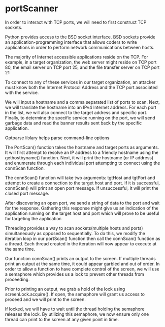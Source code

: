 # portScanner

In order to interact with TCP ports, we will need to first construct TCP sockets.

Python provides access to the BSD socket interface. BSD sockets provide an application-programming interface that allows
coders to write applications in order to perform network communications
between hosts. 

The majority of Internet accessible applications reside on the TCP. For example,
in a target organization, the web server might reside on TCP port 80, the email
server on TCP port 25, and the file transfer server on TCP port 21

To connect to any of these services in our target organization, an attacker must know both the
Internet Protocol Address and the TCP port associated with the service.

We will input a hostname and a comma separated list of ports
to scan. Next, we will translate the hostname into an IPv4 Internet address.
For each port in the list, we will also connect to the target address and specific port. Finally, to determine the specific service running on the port, we
will send garbage data and read the banner results sent back by the specific
application.

Optparse liblary helps parse command-line  options

The PortScan() function takes the hostname and target ports as arguments. It will first attempt to resolve an IP address 
to a friendly hostname using the gethostbyname() function. Next, it will print the hostname (or IP address) and enumerate
through each individual port attempting to connect using the connScan function. 

The connScan() function will take two arguments: tgtHost and tgtPort and attempt
to create a connection to the target host and port. If it is successful, connScan()
will print an open port message. If unsuccessful, it will print the closed port
message.

After discovering an open port, we send a string of data to the port and wait for the response. Gathering
this response might give us an indication of the application running on the
target host and port which will prove to be useful for targeting the application

Threading provides a way to scan sockets(multiple hosts and ports) simultaneously
as opposed to sequentially. To do this, we modify the iteration loop in our portScan() function 
then call the connScan() function as a thread. 
Each thread created in the iteration will now appear to execute at the same time.

Our function connScan() prints an output to the screen.
If multiple threads print an output at the same time, it could appear garbled
and out of order. In order to allow a function to have complete control of the
screen, we will use a semaphore which provides us a lock to prevent other threads from proceeding. 

Prior to printing an output, we grab a hold of the lock using screenLock.acquire(). If open, the semaphore
will grant us access to proceed and we will print to the screen. 

If locked, we will have to wait until the thread holding the semaphore releases the lock. 
By utilizing this semaphore, we now ensure only one thread can print to the screen at
any given point in time.
